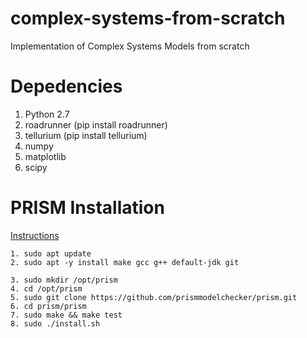 # complex-systems-from-scratch
Implementation of Complex Systems Models from scratch

# Depedencies
1. Python 2.7
2. roadrunner (pip install roadrunner)
3. tellurium (pip install tellurium)
4. numpy
5. matplotlib
6. scipy

# PRISM Installation
[Instructions](https://www.prismmodelchecker.org/manual/InstallingPRISM/Instructions)
```
1. sudo apt update
2. sudo apt -y install make gcc g++ default-jdk git
```
```
3. sudo mkdir /opt/prism
4. cd /opt/prism
5. sudo git clone https://github.com/prismmodelchecker/prism.git
6. cd prism/prism
7. sudo make && make test
8. sudo ./install.sh
```
